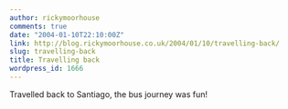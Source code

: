 ```yaml
---
author: rickymoorhouse
comments: true
date: "2004-01-10T22:10:00Z"
link: http://blog.rickymoorhouse.co.uk/2004/01/10/travelling-back/
slug: travelling-back
title: Travelling back
wordpress_id: 1666
---
```


Travelled back to Santiago, the bus journey was fun!

